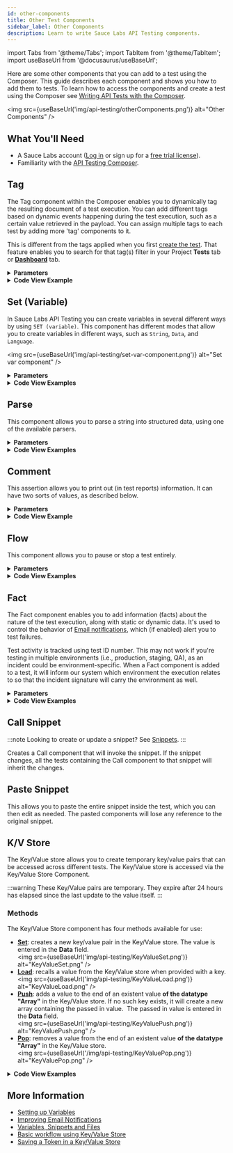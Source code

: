 ```yaml
---
id: other-components
title: Other Test Components
sidebar_label: Other Components
description: Learn to write Sauce Labs API Testing components.
---
```


import Tabs from '@theme/Tabs';
import TabItem from '@theme/TabItem';
import useBaseUrl from '@docusaurus/useBaseUrl';

Here are some other components that you can add to a test using the Composer. This guide describes each component and shows you how to add them to tests. To learn how to access the components and create a test using the Composer see [Writing API Tests with the Composer](/api-testing/composer/).

<img src={useBaseUrl('img/api-testing/otherComponents.png')} alt="Other Components" />

## What You'll Need

- A Sauce Labs account ([Log in](https://accounts.saucelabs.com/am/XUI/#login/) or sign up for a [free trial license](https://saucelabs.com/sign-up)).
- Familiarity with the [API Testing Composer](/api-testing/composer/).

## Tag

The Tag component within the Composer enables you to dynamically tag the resulting document of a test execution. You can add different tags based on dynamic events happening during the test execution, such as a certain value retrieved in the payload. You can assign multiple tags to each test by adding more 'tag' components to it.

This is different from the tags applied when you first [create the test](/api-testing/composer/#create-a-composer-test). That feature enables you to search for that tag(s) filter in your Project **Tests** tab or [**Dashboard**](/api-testing/project-dashboard) tab.

<details>
<summary><strong>Parameters</strong></summary>

<table id="table-api">
  <tbody>
  <tr>
  <td colSpan='2'>Fields</td>
  </tr>
    <tr>
     <td><strong>Tag</strong></td>
     <td><p><small>| REQUIRED | STRING |</small></p></td>
    </tr>
  </tbody>
</table>

#### Examples

Here's an example of how you could use a tag in the Composer tab.

<img src={useBaseUrl('img/api-testing/tagComposer.png')} alt="tagComposer.jpg"/>

You can also add tags to the test details screen when you create or edit a test.<br/><img src={useBaseUrl('img/api-testing/tagNewtest.png')} alt="Tag Component - create new test"/>

Static tags will be displayed in your **Tests** list.<br/><img src={useBaseUrl('img/api-testing/testsTag.webp')} alt="Tests tag.jpg"/>

All tags, dynamic and static will mark the test execution documents. On your project **Dashboard**, you can filter events by tags.<br/><img src={useBaseUrl('img/api-testing/projDashTag.webp')} alt="project dashboard tag"/>

</details>
<details>
<summary><strong>Code View Example</strong></summary>

```yaml
- id: tag
  value: Production
```

</details>

## Set (Variable)

In Sauce Labs API Testing you can create variables in several different ways by using `SET (variable)`. This component has different modes that allow you to create variables in different ways, such as `String`, `Data`, and `Language`.

<img src={useBaseUrl('img/api-testing/set-var-component.png')} alt="Set var component" />

<details>
<summary><strong>Parameters</strong></summary>

<table id="table-api">
  <tbody>
  <tr>
  <td colSpan='2'>Fields</td>
  </tr>
    <tr>
     <td><strong>Variable</strong></td>
     <td><p><small>| REQUIRED | STRING |</small></p></td>
    </tr>
    <tr>
     <td><strong>Mode</strong></td>
     <td><p><small>| REQUIRED | STRING, DATA, or LANGUAGE |</small></p></td>
    </tr>
    <tr>
     <td><strong>Value (depends on ‘Mode = String’)</strong></td>
     <td><p><small>| REQUIRED | DATA |</small></p></td>
    </tr>
    <tr>
     <td><strong>Data (depends on ‘Mode = Data’)</strong></td>
     <td><p><small>| REQUIRED | DATA |</small></p></td>
    </tr>
    <tr>
     <td><strong>Lang (depends on ‘Mode = Language’)</strong></td>
     <td><p><small>| REQUIRED | JAVASCRIPT or TEMPLATE |</small></p></td>
    </tr>
    <tr>
     <td><strong>Body (depends on ‘Mode = Language’)</strong></td>
     <td><p><small>| REQUIRED | DATA |</small></p></td>
    </tr>
  </tbody>
</table>

**Mode: String**

This mode generates a String variable, which can be a static value or a variable taken from the response payload. If it is a static value you just have to write it and the engine will take it as is. If it is a variable the engine will evaluate the variable value every time the test will be executed. Check out [the example](/api-testing/use-cases/set-variable/#mode-string) to learn more about this mode.

**Mode: Data**

Using this mode, the variable will be evaluated (like the Expression field), therefore the variable type can be everything. The variable type will depend on the object being evaluated. In the Data field, you need to enter a single line expression that returns a value. To learn more about this mode, check out [the example](/api-testing/use-cases/set-variable/#mode-data).

**Mode: Language**

This is the most advanced way to create your variables. There are two different options available: `Javascript` and `Template`.

- #### Lang: Javascript

  In this mode you can create your variable by writing a JavaScript script in the `Body` field. It can be a complete script with variable declarations or loops.

- #### Lang: Template

  In this mode you can create your own template in the same way as it is done for Request Body, the advantage here is that you can print the variable to check if all is correct (Body cannot be printed).

You can learn more about this mode by checking out [the example](/api-testing/use-cases/set-variable/#mode-language).

</details>

<details>
<summary><strong>Code View Examples</strong></summary>

```yaml
- id: set
  var: product
  mode: string
  value: t-shirt
```

```yaml
- id: set
  var: product
  mode: string
  value: ${payload.name}
```

```yaml
- id: set
  var: product
  mode: object
  object: '["Bluetooth Headphones","Long Sleeve Shirt","Baseball Cap"]'
```

```yaml
- id: set
  var: product
  mode: object
  object: payload.filter(it=>it.name=='Bluetooth Headphones')
```

```yaml
- id: set
  var: jsonData
  mode: lang
  lang: javascript
  body: |-
    var pieces = token.split('.')
    var b64payload = pieces[1]
    var decoded = Buffer.from(b64payload,'base64').toString()
    var json = JSON.parse(decoded)
    return json
```

```yaml
- id: set
  var: new_product
  mode: lang
  lang: template
  body: >-
    {
        "id": 4,
        "name": "T-Shirt",
        "price": ${price},
        "category": "1",
        "description": "This is product ${id}!",
        "quantity": 5,
        "imageURL": "http://image.com",
        "color": ["red", "green"],
        "createdAt": "${D.format (D.nowMillis(), 'yyyy-MM-DD')}",
        "updatedAt": "${D.format (D.nowMillis(), 'yyyy-MM-DD')}T${D.format(D.nowMillis(), 'HH:mm:ssz')}"
      }
```

</details>

## Parse

This component allows you to parse a string into structured data, using one of the available parsers.

<details>
<summary><strong>Parameters</strong></summary>

<table id="table-api">
  <tbody>
  <tr>
  <td colSpan='2'>Fields</td>
  </tr>
    <tr>
     <td><strong>Variable</strong></td>
     <td><p><small>| REQUIRED | STRING |</small></p><p>The name of the variable you want to parse.</p></td>
    </tr>
    <tr>
     <td><strong>Adapter</strong></td>
     <td><p><small>| REQUIRED | json, xml, etc. |</small></p><p>The parser to use</p></td>
    </tr>
  </tbody>
</table>

<img src={useBaseUrl('img/api-testing/parseComponentUI.png')} alt="Parse component UI" />

#### Examples

Set a variable (which will be a plain string) as a list of colors.

<img src={useBaseUrl('img/api-testing/parseComponentUI_variable.png')} alt="Parse component variable"/>

Next, use the **Comment** component to see what happens if you print “colors[1]” before and after parsing it into JSON.

<img src={useBaseUrl('img/api-testing/parseComponentUI_test.png')} alt="Parse component test"/>

Here are the results of the above test:

<img src={useBaseUrl('img/api-testing/parseComponentUI_results.png')} alt="Parse component test"/>

Before parsing the string, the test will consider the variable `colors` as one big string so `colors[1]` will print `“` as that is the second character in the string. After parsing the string into JSON the system can traverse through the variable as a JSON, so `colors[1]` will print the second element in the JSON array: `blue`.

</details>
<details>
<summary><strong>Code View Examples</strong></summary>

```yaml
- id: parse
  var: varName
  adapter: json
```

```yaml
- id: parse
  var: fileName
  adapter: csv
```

</details>

## Comment

This assertion allows you to print out (in test reports) information. It can have two sorts of values, as described below.

<details>
<summary><strong>Parameters</strong></summary>

There are no parameters -- text only.

#### Examples

The first is a normal string value. An example of that would be to explain what a specific WHEN loop is being used for. Similar to when you write comments in code.

```txt
This is a comment
```

The second is useful for test debugging and analysis. You can pass variables into the comments. An example use of this would be to print out the product ID being used in the current loop of a test.

```text
The value of the ID is ${payload.id}
```

</details>

<details>
<summary><strong>Code View Example</strong></summary>

```yaml
- id: comment
  text: This is a comment
```

```yaml
- id: comment
  text: The value of the ID is ${payload.id}
```

</details>

## Flow

This component allows you to pause or stop a test entirely.

<details>
<summary><strong>Parameters</strong></summary>

<table id="table-api">
  <tbody>
  <tr>
  <td colSpan='2'>Fields</td>
  </tr>
    <tr>
     <td><strong>Command</strong></td>
     <td><p><small>| REQUIRED | 'stop', 'wait' |</small></p><p>This parameter defines the action you want to take. 'Stop' will stop the test. 'Wait' will pause the test for a number of milliseconds defined in the 'Value' parameter.</p></td>
    </tr>
    <tr>
     <td><strong>Value</strong></td>
     <td><p><small>| REQUIRED | INTEGER |</small></p><p>Depends on 'Command = wait'. The number of milliseconds you want to pause the test for.</p></td>
    </tr>
  </tbody>
</table>

#### Examples

This component is especially useful when combined with the [`If` component](#if). See the examples below:

<img src={useBaseUrl('img/api-testing/flow_stop.png')} alt="flow_stop.png"/>

If the statusCode is not `200`, the test will be halted; none of the remaining assertions will be checked.

<img src={useBaseUrl('img/api-testing/flow_wait.png')} alt="flow_wait.png"/>

In this example, the test will wait 1000 milliseconds before performing the `GET` request.

</details>

<details>
<summary><strong>Code View Examples</strong></summary>

```yaml
- id: flow
  command: stop
```

```yaml
- id: flow
  command: wait
  value: 1000
```

</details>

## Fact

The Fact component enables you to add information (facts) about the nature of the test execution, along with static or dynamic data. It's used to control the behavior of [Email notifications](/api-testing/project-access/#email-notifications), which (if enabled) alert you to test failures.

Test activity is tracked using test ID number. This may not work if you're testing in multiple environments (i.e., production, staging, QA), as an incident could be environment-specific. When a Fact component is added to a test, it will inform our system which environment the execution relates to so that the incident signature will carry the environment as well.

<details>
<summary><strong>Parameters</strong></summary>

<table id="table-api">
  <tbody>
  <tr>
  <td colSpan='2'>Fields</td>
  </tr>
    <tr>
     <td><strong>Identifier</strong></td>
     <td><p><small>| REQUIRED | STRING |</small></p><p>Should be unique within the test.</p></td>
    </tr>
    <tr>
     <td><strong>Label</strong></td>
     <td><p><small>| REQUIRED |</small></p><p>To provide an understanding of the Fact.</p></td>
    </tr>
    <tr>
     <td><strong>Value</strong></td>
     <td><p><small>| REQUIRED | STRING |</small></p><p>String value that supports the template language (i.e., <code>$&#123;...&#125;</code>). </p></td>
    </tr>
  </tbody>
</table>

:::caution
The Fact component should be set as high up in the test as possible. If the test fails before it reaches the Fact, then it will not be set.
:::

<br/>

Learn how to [improve the email notifications](/api-testing/use-cases/fact/#setting-alert-environments), [disable the notifications](/api-testing/use-cases/fact/#disabling-email-notifications) and [set the thresholds](/api-testing/use-cases/fact/#setting-email-notification-thresholds) by checking the examples.

</details>

<details>
<summary><strong>Code View Examples</strong></summary>

```yaml
- id: fact
  identifier: environment
  label: environment
  value: ${env}
```

</details>

## Call Snippet

:::note
Looking to create or update a snippet? See [Snippets](/api-testing/vault/#snippets).
:::

Creates a Call component that will invoke the snippet. If the snippet changes, all the tests containing the Call component to that snippet will inherit the changes.

## Paste Snippet

This allows you to paste the entire snippet inside the test, which you can then edit as needed. The pasted components will lose any reference to the original snippet.

## K/V Store

The Key/Value store allows you to create temporary key/value pairs that can be accessed across different tests. The Key/Value store is accessed via the Key/Value Store Component.

:::warning
These Key/Value pairs are temporary. They expire after 24 hours has elapsed since the last update to the value itself.
:::

### Methods

The Key/Value Store component has four methods available for use:

- [**Set**](/api-testing/use-cases/key-value/#basic-workflow-set-and-load-methods): creates a new key/value pair in the Key/Value store. The value is entered in the **Data** field.<br/><img src={useBaseUrl('img/api-testing/KeyValueSet.png')} alt="KeyValueSet.png" />
- [**Load**](/api-testing/use-cases/key-value/#basic-workflow-set-and-load-methods): recalls a value from the Key/Value store when provided with a key.<br/><img src={useBaseUrl('img/api-testing/KeyValueLoad.png')} alt="KeyValueLoad.png" />
- [**Push**](/api-testing/use-cases/key-value/#pushpop-workflow): adds a value to the end of an existent value **of the datatype "Array"** in the Key/Value store. If no such key exists, it will create a new array containing the passed in value.  The passed in value is entered in the **Data** field.<br/><img src={useBaseUrl('img/api-testing/KeyValuePush.png')} alt="KeyValuePush.png" />
- [**Pop**](/api-testing/use-cases/key-value/#pushpop-workflow): removes a value from the end of an existent value **of the datatype "Array"** in the Key/Value store.<br/><img src={useBaseUrl('/img/api-testing/KeyValuePop.png')} alt="KeyValuePop.png" />

<details>
<summary><strong>Code View Examples</strong></summary>

```yaml
- id: kv
  key:
  action: load
  var:
```

```yaml
- id: kv
  key: prods
  action: load
  var: kvprods
```

```yaml
- id: kv
  key:
  action: pop
  var:
```

```yaml
- id: kv
  key:
  action: set
  object:
```

```yaml
- id: kv
  key: adasd
  action: set
  object: products[0].name
```

```yaml
- id: kv
  key: prods
  action: set
  object: '[products[0].color]'
```

```yaml
- id: kv
  key:
  action: push
  object:
```

</details>

## More Information

- [Setting up Variables](/api-testing/use-cases/set-variable/)
- [Improving Email Notifications](/api-testing/use-cases/fact/)
- [Variables, Snippets and Files](/api-testing/vault/)
- [Basic workflow using Key/Value Store](/api-testing/use-cases/key-value/)
- [Saving a Token in a Key/Value Store](/api-testing/use-cases/saving-token-kv/)
